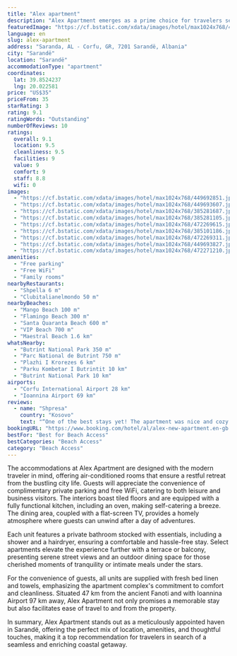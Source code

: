 ```yaml
---
title: "Alex apartment"
description: "Alex Apartment emerges as a prime choice for travelers seeking the perfect blend of comfort and convenience in the heart of Sarandë."
featuredImage: "https://cf.bstatic.com/xdata/images/hotel/max1024x768/449692851.jpg?k=0b2df1b8de62ff224266c49a3a02c47c94e2dd5aeed2fdd1d7ccff7b1c603335&o=&hp=1"
language: en
slug: alex-apartment
address: "Saranda, AL - Corfu, GR, 7201 Sarandë, Albania"
city: "Sarandë"
location: "Sarandë"
accommodationType: "apartment"
coordinates:
  lat: 39.8524237
  lng: 20.022581
price: "US$35"
priceFrom: 35
starRating: 3
rating: 9.1
ratingWords: "Outstanding"
numberOfReviews: 10
ratings:
  overall: 9.1
  location: 9.5
  cleanliness: 9.5
  facilities: 9
  value: 9
  comfort: 9
  staff: 8.8
  wifi: 0
images:
  - "https://cf.bstatic.com/xdata/images/hotel/max1024x768/449692851.jpg?k=0b2df1b8de62ff224266c49a3a02c47c94e2dd5aeed2fdd1d7ccff7b1c603335&o=&hp=1"
  - "https://cf.bstatic.com/xdata/images/hotel/max1024x768/449693607.jpg?k=9fad0282a9802d416ac4fa372bfda290e7370c49ba0362a49b68ca1419bc81cf&o=&hp=1"
  - "https://cf.bstatic.com/xdata/images/hotel/max1024x768/385281687.jpg?k=8bf1993f24f60106505f33dfeb5290446952082b62927400150155f7310ef715&o=&hp=1"
  - "https://cf.bstatic.com/xdata/images/hotel/max1024x768/385281105.jpg?k=027988d12e12c70f7df6e452a6b50ff5d2eaba15d251eaef641cdcc01d438470&o=&hp=1"
  - "https://cf.bstatic.com/xdata/images/hotel/max1024x768/472269615.jpg?k=ed397f98a46041e99b0bdc0914d1874c2fbc895e4cf7e6368af268eff6df031a&o=&hp=1"
  - "https://cf.bstatic.com/xdata/images/hotel/max1024x768/385101186.jpg?k=17c6ed0e08fd33bedefeb3fcf060bffcbdbae1047c452356f5801899e8bfdcdd&o=&hp=1"
  - "https://cf.bstatic.com/xdata/images/hotel/max1024x768/472269311.jpg?k=6f5bdb959ca240871d24f8f7506ebacfe0fe07e55e4b067e97c5652bd113cb39&o=&hp=1"
  - "https://cf.bstatic.com/xdata/images/hotel/max1024x768/449693827.jpg?k=fd8a22be89a5efe19bafa0bc40076ce8b6c71274758936ecf48e1fc4b0ac13c8&o=&hp=1"
  - "https://cf.bstatic.com/xdata/images/hotel/max1024x768/472271210.jpg?k=e98aad83209f5a2767ffed1a35a04f6c6d22a3c0af04984e99c2fa8ec5e2524e&o=&hp=1"
amenities:
  - "Free parking"
  - "Free WiFi"
  - "Family rooms"
nearbyRestaurants:
  - "Shpella 6 m"
  - "Clubitalianelmondo 50 m"
nearbyBeaches:
  - "Mango Beach 100 m"
  - "Flamingo Beach 300 m"
  - "Santa Quaranta Beach 600 m"
  - "VIP Beach 700 m"
  - "Maestral Beach 1.6 km"
whatsNearby:
  - "Butrint National Park 350 m"
  - "Parc National de Butrint 750 m"
  - "Plazhi I Krorezes 6 km"
  - "Parku Kombetar I Butrintit 10 km"
  - "Butrint National Park 10 km"
airports:
  - "Corfu International Airport 28 km"
  - "Ioannina Airport 69 km"
reviews:
  - name: "Shpresa"
    country: "Kosovo"
    text: "“One of the best stays yet! The apartment was nice and cozy with new furniture and great location. Beaches and supermarkets were very close, and the bus station from Saranda to Ksamil was very close by too!”"
bookingURL: "https://www.booking.com/hotel/al/alex-new-apartment.en-gb.html?aid=8035640"
bestFor: "Best for Beach Access"
bestCategories: "Beach Access"
category: "Beach Access"
---
```


The accommodations at Alex Apartment are designed with the modern traveler in mind, offering air-conditioned rooms that ensure a restful retreat from the bustling city life. Guests will appreciate the convenience of complimentary private parking and free WiFi, catering to both leisure and business visitors. The interiors boast tiled floors and are equipped with a fully functional kitchen, including an oven, making self-catering a breeze. The dining area, coupled with a flat-screen TV, provides a homely atmosphere where guests can unwind after a day of adventures.

Each unit features a private bathroom stocked with essentials, including a shower and a hairdryer, ensuring a comfortable and hassle-free stay. Select apartments elevate the experience further with a terrace or balcony, presenting serene street views and an outdoor dining space for those cherished moments of tranquility or intimate meals under the stars.

For the convenience of guests, all units are supplied with fresh bed linen and towels, emphasizing the apartment complex's commitment to comfort and cleanliness. Situated 47 km from the ancient Fanoti and with Ioannina Airport 97 km away, Alex Apartment not only promises a memorable stay but also facilitates ease of travel to and from the property.

In summary, Alex Apartment stands out as a meticulously appointed haven in Sarandë, offering the perfect mix of location, amenities, and thoughtful touches, making it a top recommendation for travelers in search of a seamless and enriching coastal getaway.